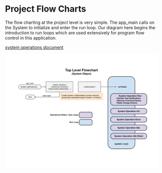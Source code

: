# Project Flow Charts
The flow charting at the project level is very simple.  The app_main calls on the System to initialize and enter the run loop.  Our diagram here begins the introduction to run loops which are used extensively for program flow control in this application.

[system operations document](../main/docs/system_operations.md)

![top_level_flowchart](./drawings/project_flowchart.svg)



